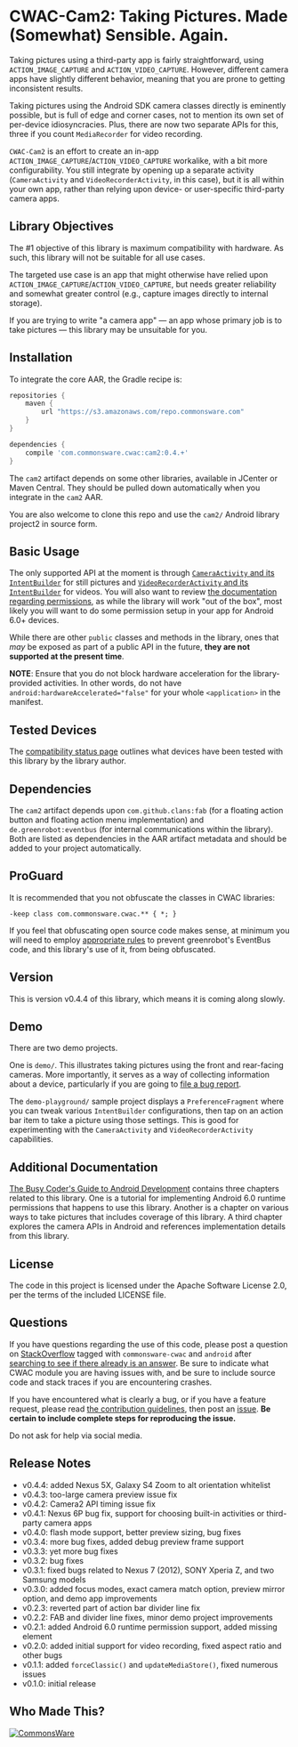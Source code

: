 CWAC-Cam2: Taking Pictures. Made (Somewhat) Sensible. Again.
============================================================

Taking pictures using a third-party app is fairly straightforward,
using `ACTION_IMAGE_CAPTURE` and `ACTION_VIDEO_CAPTURE`. However, different camera
apps have slightly different behavior, meaning that you are prone to getting
inconsistent results.

Taking pictures using the Android SDK camera classes directly is
eminently possible, but is full of edge and corner cases, not to mention
its own set of per-device idiosyncracies. Plus, there are now two
separate APIs for this, three if you count `MediaRecorder` for
video recording.

`CWAC-Cam2` is an effort to create an in-app `ACTION_IMAGE_CAPTURE`/`ACTION_VIDEO_CAPTURE`
workalike, with a bit more configurability. You still integrate by
opening up a separate activity (`CameraActivity` and `VideoRecorderActivity`, in this case), but
it is all within your own app, rather than relying upon device- or
user-specific third-party camera apps.

Library Objectives
------------------
The #1 objective of this library is maximum compatibility with hardware. As such,
this library will not be suitable for all use cases.

The targeted use case is an app that might otherwise have relied upon
`ACTION_IMAGE_CAPTURE`/`ACTION_VIDEO_CAPTURE`, but needs greater reliability and somewhat greater
control (e.g., capture images directly to internal storage).

If you are trying to write "a camera app" &mdash; an app whose primary job is
to take pictures &mdash; this library may be unsuitable for you.

Installation
------------
To integrate the core AAR, the Gradle recipe is:

```groovy
repositories {
    maven {
        url "https://s3.amazonaws.com/repo.commonsware.com"
    }
}

dependencies {
    compile 'com.commonsware.cwac:cam2:0.4.+'
}
```

The `cam2` artifact depends on some other libraries, available in
JCenter or Maven Central. They should be pulled down automatically
when you integrate in the `cam2` AAR.

You are also welcome to clone this repo and use the `cam2/` Android
library project2 in source form.

Basic Usage
-----------

The only supported API at the moment is through
[`CameraActivity` and its `IntentBuilder`](docs/CameraActivity.md) for
still pictures and
[`VideoRecorderActivity` and its `IntentBuilder`](docs/VideoRecorderActivity.md)
for videos. You will also want to review
[the documentation regarding permissions](docs/Permissions.md), as
while the library will work "out of the box", most likely you will
want to do some permission setup in your app for Android 6.0+ devices.

While there are other `public` classes and methods in the library,
ones that *may* be exposed as part of a public API in the future,
**they are not supported at the present time**.

**NOTE**: Ensure that you do not block hardware acceleration for
the library-provided activities. In other words, do not have
`android:hardwareAccelerated="false"` for your whole
`<application>` in the manifest.

Tested Devices
--------------
The [compatibility status page](docs/CompatibilityStatus.md) outlines
what devices have been tested with this library by the library author.

Dependencies
------------
The `cam2` artifact depends upon `com.github.clans:fab` (for a floating
action button and floating action menu implementation) and
`de.greenrobot:eventbus` (for internal communications within the
library). Both are listed as dependencies in the AAR artifact metadata
and should be added to your project automatically.

ProGuard
--------
It is recommended that you not obfuscate the classes in CWAC libraries:

```
-keep class com.commonsware.cwac.** { *; }
```

If you feel that obfuscating open source code makes sense,
at minimum you will need to employ
[appropriate rules](https://github.com/krschultz/android-proguard-snippets/blob/master/libraries/proguard-eventbus.pro)
to prevent greenrobot's EventBus code, and this library's
use of it, from being obfuscated.

Version
-------
This is version v0.4.4 of this library, which means it is coming
along slowly.

Demo
----
There are two demo projects.

One is `demo/`. This illustrates taking pictures using the front
and rear-facing cameras. More importantly, it serves as a way of
collecting information about a device, particularly if you are
going to [file a bug report](CONTRIBUTING.md).

The `demo-playground/` sample project displays a `PreferenceFragment`
where you can tweak various `IntentBuilder` configurations, then tap
on an action bar item to take a picture using those settings. This is
good for experimenting with the `CameraActivity` and
`VideoRecorderActivity` capabilities.

Additional Documentation
------------------------
[The Busy Coder's Guide to Android Development](https://commonsware.com/Android)
contains three chapters related to this library. One is a tutorial
for implementing Android 6.0 runtime permissions that happens to use
this library. Another is a chapter on various ways to take pictures
that includes coverage of this library. A third chapter explores
the camera APIs in Android and references implementation details from
this library.

License
-------
The code in this project is licensed under the Apache
Software License 2.0, per the terms of the included LICENSE
file.

Questions
---------
If you have questions regarding the use of this code, please post a question
on [StackOverflow](http://stackoverflow.com/questions/ask) tagged with
`commonsware-cwac` and `android` after [searching to see if there already is an answer](https://stackoverflow.com/search?q=[commonsware-cwac]+camera). Be sure to indicate
what CWAC module you are having issues with, and be sure to include source code 
and stack traces if you are encountering crashes.

If you have encountered what is clearly a bug, or if you have a feature request,
please read [the contribution guidelines](CONTRIBUTING.md), then
post an [issue](https://github.com/commonsguy/cwac-cam2/issues).
**Be certain to include complete steps for reproducing the issue.**

Do not ask for help via social media.

Release Notes
-------------
- v0.4.4: added Nexus 5X, Galaxy S4 Zoom to alt orientation whitelist
- v0.4.3: too-large camera preview issue fix
- v0.4.2: Camera2 API timing issue fix
- v0.4.1: Nexus 6P bug fix, support for choosing built-in activities or third-party camera apps
- v0.4.0: flash mode support, better preview sizing, bug fixes
- v0.3.4: more bug fixes, added debug preview frame support
- v0.3.3: yet more bug fixes
- v0.3.2: bug fixes
- v0.3.1: fixed bugs related to Nexus 7 (2012), SONY Xperia Z, and two Samsung models
- v0.3.0: added focus modes, exact camera match option, preview mirror option, and demo app improvements
- v0.2.3: reverted part of action bar divider line fix
- v0.2.2: FAB and divider line fixes, minor demo project improvements
- v0.2.1: added Android 6.0 runtime permission support, added missing <uses-feature> element
- v0.2.0: added initial support for video recording, fixed aspect ratio and other bugs
- v0.1.1: added `forceClassic()` and `updateMediaStore()`, fixed numerous issues
- v0.1.0: initial release

Who Made This?
--------------
<a href="http://commonsware.com">![CommonsWare](http://commonsware.com/images/logo.png)</a>

